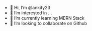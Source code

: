 - 👋 Hi, I’m @ankity23
- 👀 I’m interested in ...
- 🌱 I’m currently learning MERN Stack
- 💞️ I’m looking to collaborate on Github  

<!---
ankity23/ankity23 is a ✨ special ✨ repository because its `README.md` (this file) appears on your GitHub profile.
You can click the Preview link to take a look at your changes.
--->
